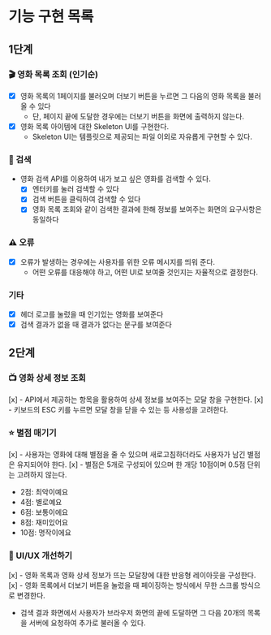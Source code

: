 # 기능 구현 목록

## 1단계

### 🎬 영화 목록 조회 (인기순)

- [x] 영화 목록의 1페이지를 불러오며 더보기 버튼을 누르면 그 다음의 영화 목록을 불러 올 수 있다
  - 단, 페이지 끝에 도달한 경우에는 더보기 버튼을 화면에 출력하지 않는다.
- [x] 영화 목록 아이템에 대한 Skeleton UI를 구현한다.
  - Skeleton UI는 템플릿으로 제공되는 파일 이외로 자유롭게 구현할 수 있다.

### 🔎 검색

- 영화 검색 API를 이용하여 내가 보고 싶은 영화를 검색할 수 있다.
  - [x] 엔터키를 눌러 검색할 수 있다
  - [x] 검색 버튼을 클릭하여 검색할 수 있다
  - [x] 영화 목록 조회와 같이 검색한 결과에 한해 정보를 보여주는 화면의 요구사항은 동일하다

### ⚠️ 오류

- [x] 오류가 발생하는 경우에는 사용자를 위한 오류 메시지를 띄워 준다.
  - 어떤 오류를 대응해야 하고, 어떤 UI로 보여줄 것인지는 자율적으로 결정한다.

### 기타

- [x] 헤더 로고를 눌렀을 때 인기있는 영화를 보여준다
- [x] 검색 결과가 없을 때 결과가 없다는 문구를 보여준다

## 2단계

### 📺 영화 상세 정보 조회

[x] - API에서 제공하는 항목을 활용하여 상세 정보를 보여주는 모달 창을 구현한다.
[x] - 키보드의 ESC 키를 누르면 모달 창을 닫을 수 있는 등 사용성을 고려한다.

### ⭐️ 별점 매기기
[x] - 사용자는 영화에 대해 별점을 줄 수 있으며 새로고침하더라도 사용자가 남긴 별점은 유지되어야 한다.
[x] - 별점은 5개로 구성되어 있으며 한 개당 10점이며 0.5점 단위는 고려하지 않는다.
  - 2점: 최악이예요
  - 4점: 별로예요
  - 6점: 보통이에요
  - 8점: 재미있어요
  - 10점: 명작이에요

### 📐 UI/UX 개선하기
[x] - 영화 목록과 영화 상세 정보가 뜨는 모달창에 대한 반응형 레이아웃을 구성한다.
[x] - 영화 목록에서 더보기 버튼을 눌렀을 때 페이징하는 방식에서 무한 스크롤 방식으로 변경한다.
  - 검색 결과 화면에서 사용자가 브라우저 화면의 끝에 도달하면 그 다음 20개의 목록을 서버에 요청하여 추가로 불러올 수 있다.